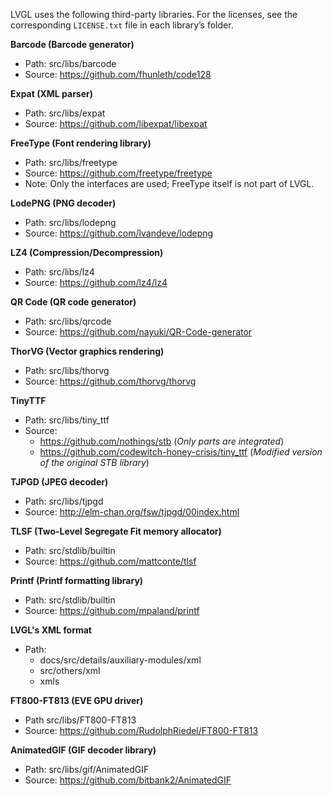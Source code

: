 LVGL uses the following third-party libraries.
For the licenses, see the corresponding `LICENSE.txt` file in each library’s folder.

**Barcode (Barcode generator)**
- Path: src/libs/barcode
- Source: https://github.com/fhunleth/code128

**Expat (XML parser)**
- Path: src/libs/expat
- Source: https://github.com/libexpat/libexpat

**FreeType (Font rendering library)**
- Path: src/libs/freetype
- Source: https://github.com/freetype/freetype
- Note: Only the interfaces are used; FreeType itself is not part of LVGL.

**LodePNG (PNG decoder)**
- Path: src/libs/lodepng
- Source: https://github.com/lvandeve/lodepng

**LZ4 (Compression/Decompression)**
- Path: src/libs/lz4
- Source: https://github.com/lz4/lz4

**QR Code (QR code generator)**
- Path: src/libs/qrcode
- Source: https://github.com/nayuki/QR-Code-generator

**ThorVG (Vector graphics rendering)**
- Path: src/libs/thorvg
- Source: https://github.com/thorvg/thorvg

**TinyTTF**
- Path: src/libs/tiny_ttf
- Source:
  - https://github.com/nothings/stb (*Only parts are integrated*)
  - https://github.com/codewitch-honey-crisis/tiny_ttf (*Modified version of the original STB library*)

**TJPGD (JPEG decoder)**
- Path: src/libs/tjpgd
- Source: http://elm-chan.org/fsw/tjpgd/00index.html

**TLSF (Two-Level Segregate Fit memory allocator)**
- Path: src/stdlib/builtin
- Source: https://github.com/mattconte/tlsf

**Printf (Printf formatting library)**
- Path: src/stdlib/builtin
- Source: https://github.com/mpaland/printf

**LVGL's XML format**
- Path:
    - docs/src/details/auxiliary-modules/xml
    - src/others/xml
    - xmls

**FT800-FT813 (EVE GPU driver)**
- Path src/libs/FT800-FT813
- Source: https://github.com/RudolphRiedel/FT800-FT813

**AnimatedGIF (GIF decoder library)**
- Path: src/libs/gif/AnimatedGIF
- Source: https://github.com/bitbank2/AnimatedGIF
